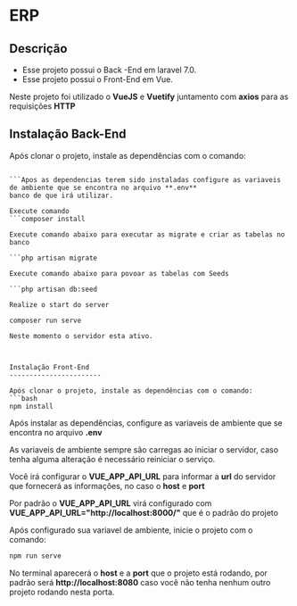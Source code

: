 ERP
======

Descrição
-----------

- Esse projeto possui o Back -End em laravel 7.0.
- Esse projeto possui o Front-End em Vue.

Neste projeto foi utilizado o **VueJS** e **Vuetify** juntamento com **axios** para as requisições **HTTP**

Instalação Back-End
-----------------------
Após clonar o projeto, instale as dependências com o comando:
```composer install

```Apos as dependencias terem sido instaladas configure as variaveis de ambiente que se encontra no arquivo **.env** 
banco de que irá utilizar.

Execute comando 
```composer install

Execute comando abaixo para executar as migrate e criar as tabelas no banco 

```php artisan migrate 

Execute comando abaixo para povoar as tabelas com Seeds

```php artisan db:seed

Realize o start do server  

composer run serve 

Neste momento o servidor esta ativo.



Instalação Front-End
-----------------------

Após clonar o projeto, instale as dependências com o comando:
```bash
npm install
```

Após instalar as dependências, configure as variaveis de ambiente que se encontra no arquivo **.env**

As variaveis de ambiente sempre são carregas ao iniciar o servidor, caso tenha alguma alteração é necessário reiniciar o serviço.

Você irá configurar o **VUE_APP_API_URL** para informar a **url** do servidor que fornecerá as informações, no caso o **host** e **port**

Por padrão o **VUE_APP_API_URL** virá configurado com **VUE_APP_API_URL="http://localhost:8000/"** que é o padrão do projeto

Após configurado sua variavel de ambiente, inicie o projeto com o comando:
```bash
npm run serve
```

No terminal aparecerá o **host** e a **port** que o projeto está rodando, por padrão será **http://localhost:8080** caso você não tenha nenhum outro projeto rodando nesta porta.